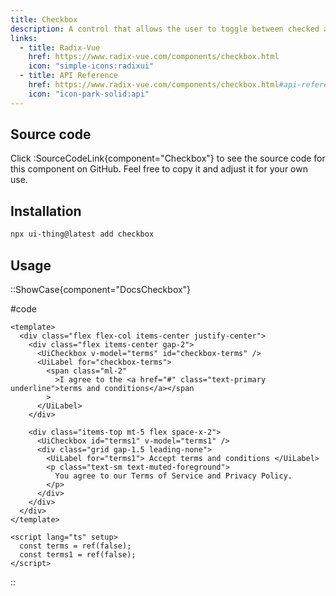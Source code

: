 ```yaml
---
title: Checkbox
description: A control that allows the user to toggle between checked and not checked.
links:
  - title: Radix-Vue
    href: https://www.radix-vue.com/components/checkbox.html
    icon: "simple-icons:radixui"
  - title: API Reference
    href: https://www.radix-vue.com/components/checkbox.html#api-reference
    icon: "icon-park-solid:api"
---
```


## Source code

Click :SourceCodeLink{component="Checkbox"} to see the source code for this component on GitHub. Feel free to copy it and adjust it for your own use.

## Installation

```bash
npx ui-thing@latest add checkbox
```

## Usage

::ShowCase{component="DocsCheckbox"}

#code

```vue [DocsCheckbox.vue]
<template>
  <div class="flex flex-col items-center justify-center">
    <div class="flex items-center gap-2">
      <UiCheckbox v-model="terms" id="checkbox-terms" />
      <UiLabel for="checkbox-terms">
        <span class="ml-2"
          >I agree to the <a href="#" class="text-primary underline">terms and conditions</a></span
        >
      </UiLabel>
    </div>

    <div class="items-top mt-5 flex space-x-2">
      <UiCheckbox id="terms1" v-model="terms1" />
      <div class="grid gap-1.5 leading-none">
        <UiLabel for="terms1"> Accept terms and conditions </UiLabel>
        <p class="text-sm text-muted-foreground">
          You agree to our Terms of Service and Privacy Policy.
        </p>
      </div>
    </div>
  </div>
</template>

<script lang="ts" setup>
  const terms = ref(false);
  const terms1 = ref(false);
</script>
```

::

